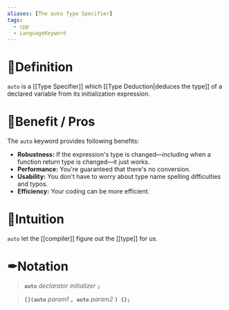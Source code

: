 ```yaml
---
aliases: [The auto Type Specifier]
tags:
  - cpp
  - LanguageKeyword
---
```


# 📝Definition
`auto` is a [[Type Specifier]] which [[Type Deduction|deduces the type]] of a declared variable from its initialization expression.

# 🚀Benefit / Pros
The `auto` keyword provides following benefits:
-   **Robustness:** If the expression's type is changed—including when a function return type is changed—it just works.
-   **Performance:** You're guaranteed that there's no conversion.
-   **Usability:** You don't have to worry about type name spelling difficulties and typos.
-   **Efficiency:** Your coding can be more efficient.

# 🧠Intuition
`auto` let the [[compiler]] figure out the [[type]] for us.



# ✒Notation
> **`auto`** _declarator_ _initializer_ **`;`**

> **`[](auto`** _param1_ **`, auto`** _param2_ **`) {};`**
